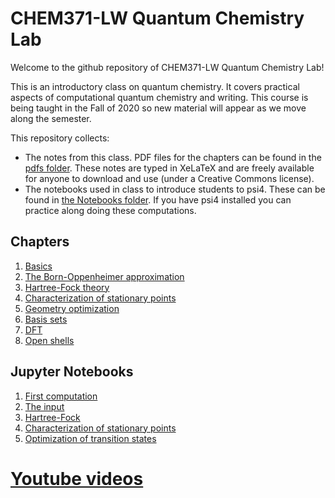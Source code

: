 # CHEM371-LW Quantum Chemistry Lab

Welcome to the github repository of CHEM371-LW Quantum Chemistry Lab!

This is an introductory class on quantum chemistry. It covers practical aspects of computational quantum chemistry and writing. This course is being taught in the Fall of 2020 so new material will appear as we move along the semester.

This repository collects:
- The notes from this class. PDF files for the chapters can be found in the [pdfs folder](pdfs). These notes are typed in XeLaTeX and are freely available for anyone to download and use (under a Creative Commons license). 
- The notebooks used in class to introduce students to psi4. These can be found in [the Notebooks folder](Notebooks). If you have psi4 installed you can practice along doing these computations.

## Chapters
1. [Basics](https://github.com/fevangelista/CHEM371-LW-QuantumChemistryLab/blob/master/pdfs/01-Basics.pdf)
1. [The Born-Oppenheimer approximation](https://github.com/fevangelista/CHEM371-LW-QuantumChemistryLab/blob/master/pdfs/02-BornOppenheimer.pdf)
1. [Hartree-Fock theory](https://github.com/fevangelista/CHEM371-LW-QuantumChemistryLab/blob/master/pdfs/03-Hartree-Fock.pdf)
1. [Characterization of stationary points](https://github.com/fevangelista/CHEM371-LW-QuantumChemistryLab/blob/master/pdfs/04-StationaryPoints.pdf)
1. [Geometry optimization](https://github.com/fevangelista/CHEM371-LW-QuantumChemistryLab/blob/master/pdfs/05-GeometryOptimization.pdf)
1. [Basis sets](https://github.com/fevangelista/CHEM371-LW-QuantumChemistryLab/blob/master/pdfs/06-BasisSets.pdf)
1. [DFT](https://github.com/fevangelista/CHEM371-LW-QuantumChemistryLab/blob/master/pdfs/07-DFT.pdf)
1. [Open shells](https://github.com/fevangelista/CHEM371-LW-QuantumChemistryLab/blob/master/pdfs/08-OpenShells.pdf)

## Jupyter Notebooks
1. [First computation](https://github.com/fevangelista/CHEM371-LW-QuantumChemistryLab/tree/master/Notebooks/00-FirstComputation)
1. [The input](https://github.com/fevangelista/CHEM371-LW-QuantumChemistryLab/tree/master/Notebooks/01-TheInput)
1. [Hartree-Fock](https://github.com/fevangelista/CHEM371-LW-QuantumChemistryLab/tree/master/Notebooks/02-HartreeFock)
1. [Characterization of stationary points](https://github.com/fevangelista/CHEM371-LW-QuantumChemistryLab/tree/master/Notebooks/03-StationaryPoints)
1. [Optimization of transition states](https://github.com/fevangelista/CHEM371-LW-QuantumChemistryLab/tree/master/Notebooks/04-GeometryOptimization)

# [Youtube videos](https://www.youtube.com/watch?v=bzwMcHKlUrI&list=PLECvNEnFI6_sTZpJhgEOT9Yk7UQittasl)
